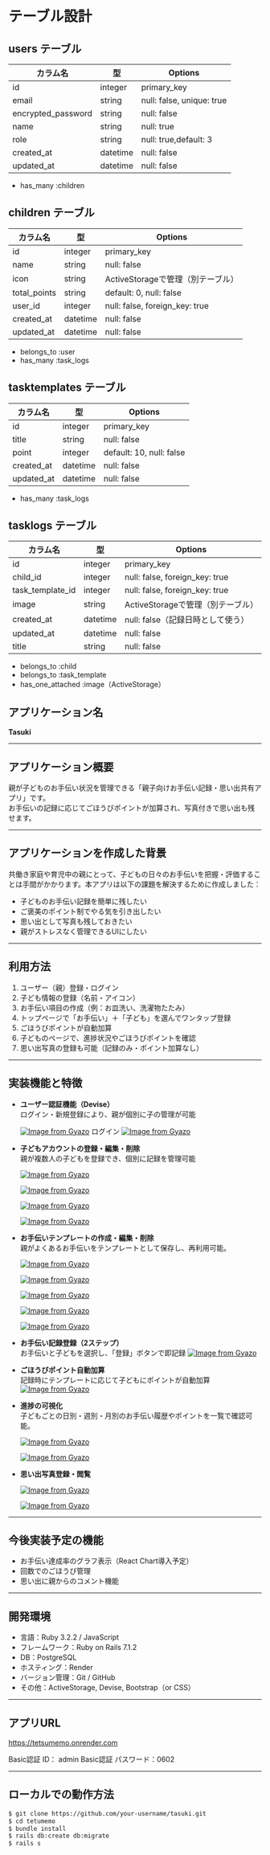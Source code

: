 # テーブル設計

## users テーブル

| カラム名             | 型       | Options                         |
|----------------------|----------|----------------------------------|
| id                   | integer  | primary_key                     |
| email                | string   | null: false, unique: true       |
| encrypted_password   | string   | null: false                     |
| name                 | string   | null: true                      |
| role                 | string   | null: true,default: 3           |
| created_at           | datetime | null: false                     |
| updated_at           | datetime | null: false                     |

- has_many :children

## children テーブル

| カラム名  | 型       | Options                             |
|-----------|----------|--------------------------------------|
| id        | integer  | primary_key                         |
| name      | string   | null: false                         |
| icon      | string   | ActiveStorageで管理（別テーブル）   |
| total_points | string   | default: 0, null: false          |
| user_id   | integer  | null: false, foreign_key: true      |
| created_at | datetime | null: false                        |
| updated_at | datetime | null: false                        |

- belongs_to :user
- has_many :task_logs

##  tasktemplates テーブル

| カラム名 | 型       | Options                        |
|----------|----------|-------------------------------|
| id       | integer  | primary_key                  |
| title    | string   | null: false                  |
| point    | integer  | default: 10, null: false     |
| created_at | datetime | null: false                |
| updated_at | datetime | null: false                |

- has_many :task_logs

##  tasklogs テーブル

| カラム名           | 型       | Options                                 |
|--------------------|----------|------------------------------------------|
| id                 | integer  | primary_key                             |
| child_id           | integer  | null: false, foreign_key: true          |
| task_template_id   | integer  | null: false, foreign_key: true          |
| image              | string   | ActiveStorageで管理（別テーブル）       |
| created_at         | datetime | null: false（記録日時として使う）       |
| updated_at         | datetime | null: false                             |
| title              | string   | null: false                                       |
- belongs_to :child
- belongs_to :task_template
- has_one_attached :image（ActiveStorage） 

## アプリケーション名

**Tasuki**

---

## アプリケーション概要

親が子どものお手伝い状況を管理できる「親子向けお手伝い記録・思い出共有アプリ」です。  
お手伝いの記録に応じてごほうびポイントが加算され、写真付きで思い出も残せます。

---

## アプリケーションを作成した背景

共働き家庭や育児中の親にとって、子どもの日々のお手伝いを把握・評価することは手間がかかります。本アプリは以下の課題を解決するために作成しました：

- 子どものお手伝い記録を簡単に残したい
- ご褒美のポイント制でやる気を引き出したい
- 思い出として写真も残しておきたい
- 親がストレスなく管理できるUIにしたい

---

## 利用方法

1. ユーザー（親）登録・ログイン
2. 子ども情報の登録（名前・アイコン）
3. お手伝い項目の作成（例：お皿洗い、洗濯物たたみ）
4. トップページで「お手伝い」＋「子ども」を選んでワンタップ登録
5. ごほうびポイントが自動加算
6. 子どものページで、進捗状況やごほうびポイントを確認
7. 思い出写真の登録も可能（記録のみ・ポイント加算なし）

---

## 実装機能と特徴

- **ユーザー認証機能（Devise）**  
  ログイン・新規登録により、親が個別に子の管理が可能
  <!-- 新規登録 -->
  [![Image from Gyazo](https://i.gyazo.com/c197a2c48c4a5da6b67aecf02d104539.gif)](https://gyazo.com/c197a2c48c4a5da6b67aecf02d104539)
  ログイン
  [![Image from Gyazo](https://i.gyazo.com/bd5b971bacea73e2b853a0353780dbe4.gif)](https://gyazo.com/bd5b971bacea73e2b853a0353780dbe4)

- **子どもアカウントの登録・編集・削除**  
  親が複数人の子どもを登録でき、個別に記録を管理可能
  <!-- 新規登録１ -->
  [![Image from Gyazo](https://i.gyazo.com/93f0f5975b8bf9640628c09608697e9f.gif)](https://gyazo.com/93f0f5975b8bf9640628c09608697e9f)
  
  <!-- 新規登録２ -->
  [![Image from Gyazo](https://i.gyazo.com/cff719bb6c1aa89a27e53a43f92d1d8c.gif)](https://gyazo.com/cff719bb6c1aa89a27e53a43f92d1d8c)
  
  <!-- 編集 -->
  [![Image from Gyazo](https://i.gyazo.com/bd6ee4eebf3cc745acf5afc6347ef47f.gif)](https://gyazo.com/bd6ee4eebf3cc745acf5afc6347ef47f)
  
  <!-- 削除 -->
  [![Image from Gyazo](https://i.gyazo.com/ef7a1389d1c0a42e33a1045ba5bd91a3.gif)](https://gyazo.com/ef7a1389d1c0a42e33a1045ba5bd91a3)
  
- **お手伝いテンプレートの作成・編集・削除**  
  親がよくあるお手伝いをテンプレートとして保存し、再利用可能。
  <!-- 新規作成１ -->
  [![Image from Gyazo](https://i.gyazo.com/0204cedb7dd1d2b307acd2309164edcd.gif)](https://gyazo.com/0204cedb7dd1d2b307acd2309164edcd)
  
  <!-- 作成２ -->
  [![Image from Gyazo](https://i.gyazo.com/5b27dc639f37c3fc3d929e422918d104.gif)](https://gyazo.com/5b27dc639f37c3fc3d929e422918d104)
  
  <!-- 編集１ -->
  [![Image from Gyazo](https://i.gyazo.com/17ad4023b299bf5ef5f52b98eb5bb792.gif)](https://gyazo.com/17ad4023b299bf5ef5f52b98eb5bb792)
  
  <!-- 編集２ -->
  [![Image from Gyazo](https://i.gyazo.com/727a2cb6fbb4111660c0914bdbd5eff7.gif)](https://gyazo.com/727a2cb6fbb4111660c0914bdbd5eff7)
  
  <!-- 削除 -->
  [![Image from Gyazo](https://i.gyazo.com/42c13084306faa95c5835fa03c6a1e02.gif)](https://gyazo.com/42c13084306faa95c5835fa03c6a1e02)
  

- **お手伝い記録登録（2ステップ）**  
  お手伝いと子どもを選択し、「登録」ボタンで即記録
  [![Image from Gyazo](https://i.gyazo.com/29946321c13ef45c3a3f02d06ec5e68f.gif)](https://gyazo.com/29946321c13ef45c3a3f02d06ec5e68f)
  
- **ごほうびポイント自動加算**  
  記録時にテンプレートに応じて子どもにポイントが自動加算
  [![Image from Gyazo](https://i.gyazo.com/870153b02c12fff239ed9f2f6f2d37af.gif)](https://gyazo.com/870153b02c12fff239ed9f2f6f2d37af)
  
- **進捗の可視化**  
  子どもごとの日別・週別・月別のお手伝い履歴やポイントを一覧で確認可能。
  <!-- 日別・週別・月別の表示 -->
  [![Image from Gyazo](https://i.gyazo.com/58648cb59e7559a2a2384eb17790cc41.gif)](https://gyazo.com/58648cb59e7559a2a2384eb17790cc41)
  <!-- 子別の表示 -->
  [![Image from Gyazo](https://i.gyazo.com/79c66429c964fdfd57fb99c1fa2a847b.gif)](https://gyazo.com/79c66429c964fdfd57fb99c1fa2a847b)

- **思い出写真登録・閲覧**  
  <!-- お手伝いに関連して写真を登録 -->
  [![Image from Gyazo](https://i.gyazo.com/a9b193a54df4ddf899f8fdffd6238576.gif)](https://gyazo.com/a9b193a54df4ddf899f8fdffd6238576)
  <!-- アルバム形式で閲覧 -->
  [![Image from Gyazo](https://i.gyazo.com/5bade4303591c0be6902dfb99ff2895c.gif)](https://gyazo.com/5bade4303591c0be6902dfb99ff2895c)


---

## 今後実装予定の機能

- お手伝い達成率のグラフ表示（React Chart導入予定）
- 回数でのごほうび管理
- 思い出に親からのコメント機能  

---


## 開発環境

- 言語：Ruby 3.2.2 / JavaScript
- フレームワーク：Ruby on Rails 7.1.2
- DB：PostgreSQL
- ホスティング：Render
- バージョン管理：Git / GitHub
- その他：ActiveStorage, Devise, Bootstrap（or CSS）

---

## アプリURL
https://tetsumemo.onrender.com

Basic認証 ID： admin 
 Basic認証 パスワード：0602

---

## ローカルでの動作方法

```bash
$ git clone https://github.com/your-username/tasuki.git
$ cd tetumemo
$ bundle install
$ rails db:create db:migrate
$ rails s